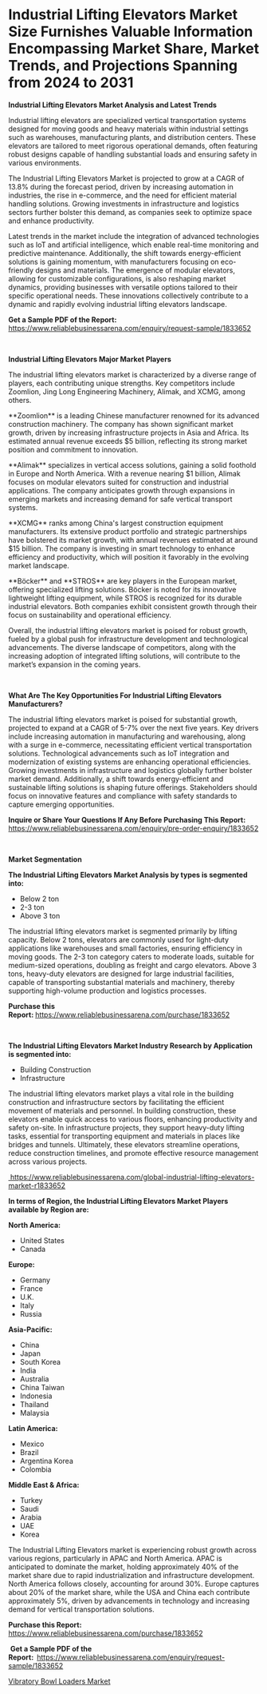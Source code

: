 <p><h1>Industrial Lifting Elevators Market Size Furnishes Valuable Information Encompassing Market Share, Market Trends, and Projections Spanning from 2024 to 2031</h1></p><p><strong>Industrial Lifting Elevators Market Analysis and Latest Trends</strong></p>
<p><p>Industrial lifting elevators are specialized vertical transportation systems designed for moving goods and heavy materials within industrial settings such as warehouses, manufacturing plants, and distribution centers. These elevators are tailored to meet rigorous operational demands, often featuring robust designs capable of handling substantial loads and ensuring safety in various environments.</p><p>The Industrial Lifting Elevators Market is projected to grow at a CAGR of 13.8% during the forecast period, driven by increasing automation in industries, the rise in e-commerce, and the need for efficient material handling solutions. Growing investments in infrastructure and logistics sectors further bolster this demand, as companies seek to optimize space and enhance productivity.</p><p>Latest trends in the market include the integration of advanced technologies such as IoT and artificial intelligence, which enable real-time monitoring and predictive maintenance. Additionally, the shift towards energy-efficient solutions is gaining momentum, with manufacturers focusing on eco-friendly designs and materials. The emergence of modular elevators, allowing for customizable configurations, is also reshaping market dynamics, providing businesses with versatile options tailored to their specific operational needs. These innovations collectively contribute to a dynamic and rapidly evolving industrial lifting elevators landscape.</p></p>
<p><strong>Get a Sample PDF of the Report:&nbsp;</strong> <a href="https://www.reliablebusinessarena.com/enquiry/request-sample/1833652?utm_campaign=1871&utm_medium=2&utm_source=Github&utm_content=ia&utm_term=01012025&utm_id=industrial-lifting-elevators">https://www.reliablebusinessarena.com/enquiry/request-sample/1833652</a></p>
<p>&nbsp;</p>
<p><strong>Industrial Lifting Elevators Major Market Players</strong></p>
<p><p>The industrial lifting elevators market is characterized by a diverse range of players, each contributing unique strengths. Key competitors include Zoomlion, Jing Long Engineering Machinery, Alimak, and XCMG, among others. </p><p>**Zoomlion** is a leading Chinese manufacturer renowned for its advanced construction machinery. The company has shown significant market growth, driven by increasing infrastructure projects in Asia and Africa. Its estimated annual revenue exceeds $5 billion, reflecting its strong market position and commitment to innovation.</p><p>**Alimak** specializes in vertical access solutions, gaining a solid foothold in Europe and North America. With a revenue nearing $1 billion, Alimak focuses on modular elevators suited for construction and industrial applications. The company anticipates growth through expansions in emerging markets and increasing demand for safe vertical transport systems.</p><p>**XCMG** ranks among China's largest construction equipment manufacturers. Its extensive product portfolio and strategic partnerships have bolstered its market growth, with annual revenues estimated at around $15 billion. The company is investing in smart technology to enhance efficiency and productivity, which will position it favorably in the evolving market landscape.</p><p>**Böcker** and **STROS** are key players in the European market, offering specialized lifting solutions. Böcker is noted for its innovative lightweight lifting equipment, while STROS is recognized for its durable industrial elevators. Both companies exhibit consistent growth through their focus on sustainability and operational efficiency.</p><p>Overall, the industrial lifting elevators market is poised for robust growth, fueled by a global push for infrastructure development and technological advancements. The diverse landscape of competitors, along with the increasing adoption of integrated lifting solutions, will contribute to the market’s expansion in the coming years.</p></p>
<p>&nbsp;</p>
<p><strong>What Are The Key Opportunities For Industrial Lifting Elevators Manufacturers?</strong></p>
<p><p>The industrial lifting elevators market is poised for substantial growth, projected to expand at a CAGR of 5-7% over the next five years. Key drivers include increasing automation in manufacturing and warehousing, along with a surge in e-commerce, necessitating efficient vertical transportation solutions. Technological advancements such as IoT integration and modernization of existing systems are enhancing operational efficiencies. Growing investments in infrastructure and logistics globally further bolster market demand. Additionally, a shift towards energy-efficient and sustainable lifting solutions is shaping future offerings. Stakeholders should focus on innovative features and compliance with safety standards to capture emerging opportunities.</p></p>
<p><strong>Inquire or Share Your Questions If Any Before Purchasing This Report:</strong> <a href="https://www.reliablebusinessarena.com/enquiry/pre-order-enquiry/1833652?utm_campaign=1871&utm_medium=2&utm_source=Github&utm_content=ia&utm_term=01012025&utm_id=industrial-lifting-elevators">https://www.reliablebusinessarena.com/enquiry/pre-order-enquiry/1833652</a></p>
<p>&nbsp;</p>
<p><strong>Market Segmentation</strong></p>
<p><strong>The Industrial Lifting Elevators Market Analysis by types is segmented into:</strong></p>
<p><ul><li>Below 2 ton</li><li>2-3 ton</li><li>Above 3 ton</li></ul></p>
<p><p>The industrial lifting elevators market is segmented primarily by lifting capacity. Below 2 tons, elevators are commonly used for light-duty applications like warehouses and small factories, ensuring efficiency in moving goods. The 2-3 ton category caters to moderate loads, suitable for medium-sized operations, doubling as freight and cargo elevators. Above 3 tons, heavy-duty elevators are designed for large industrial facilities, capable of transporting substantial materials and machinery, thereby supporting high-volume production and logistics processes.</p></p>
<p><strong>Purchase this Report:&nbsp;</strong><a href="https://www.reliablebusinessarena.com/purchase/1833652?utm_campaign=1871&utm_medium=2&utm_source=Github&utm_content=ia&utm_term=01012025&utm_id=industrial-lifting-elevators">https://www.reliablebusinessarena.com/purchase/1833652</a></p>
<p>&nbsp;</p>
<p><strong>The Industrial Lifting Elevators Market Industry Research by Application is segmented into:</strong></p>
<p><ul><li>Building Construction</li><li>Infrastructure</li></ul></p>
<p><p>The industrial lifting elevators market plays a vital role in the building construction and infrastructure sectors by facilitating the efficient movement of materials and personnel. In building construction, these elevators enable quick access to various floors, enhancing productivity and safety on-site. In infrastructure projects, they support heavy-duty lifting tasks, essential for transporting equipment and materials in places like bridges and tunnels. Ultimately, these elevators streamline operations, reduce construction timelines, and promote effective resource management across various projects.</p></p>
<p><a href="https://www.reliablebusinessarena.com/global-industrial-lifting-elevators-market-r1833652?utm_campaign=1871&utm_medium=2&utm_source=Github&utm_content=ia&utm_term=01012025&utm_id=industrial-lifting-elevators">&nbsp;https://www.reliablebusinessarena.com/global-industrial-lifting-elevators-market-r1833652</a></p>
<p><strong>In terms of Region, the Industrial Lifting Elevators Market Players available by Region are:</strong></p>
<p>
    <p> <strong> North America: </strong>
        <ul>
            <li>United States</li>
            <li>Canada</li>
        </ul>
        </p> 
    <p> <strong> Europe: </strong>
        <ul>
            <li>Germany</li>
            <li>France</li>
            <li>U.K.</li>
            <li>Italy</li>
            <li>Russia</li>
        </ul>
        </p> 
    <p> <strong> Asia-Pacific: </strong>
        <ul>
            <li>China</li>
            <li>Japan</li>
            <li>South Korea</li>
            <li>India</li>
            <li>Australia</li>
            <li>China Taiwan</li>
            <li>Indonesia</li>
            <li>Thailand</li>
            <li>Malaysia</li>
        </ul>
        </p> 
    <p> <strong> Latin America: </strong>
        <ul>
            <li>Mexico</li>
            <li>Brazil</li>
            <li>Argentina Korea</li>
            <li>Colombia</li>
        </ul>
        </p> 
    <p> <strong> Middle East & Africa: </strong>
        <ul>
            <li>Turkey</li>
            <li>Saudi</li>
            <li>Arabia</li>
            <li>UAE</li>
            <li>Korea</li>
        </ul>
    </p>
    </p>
<p><p>The Industrial Lifting Elevators market is experiencing robust growth across various regions, particularly in APAC and North America. APAC is anticipated to dominate the market, holding approximately 40% of the market share due to rapid industrialization and infrastructure development. North America follows closely, accounting for around 30%. Europe captures about 20% of the market share, while the USA and China each contribute approximately 5%, driven by advancements in technology and increasing demand for vertical transportation solutions.</p></p>
<p><strong>Purchase this Report: </strong><a href="https://www.reliablebusinessarena.com/purchase/1833652?utm_campaign=1871&utm_medium=2&utm_source=Github&utm_content=ia&utm_term=01012025&utm_id=industrial-lifting-elevators">https://www.reliablebusinessarena.com/purchase/1833652</a></p>
<p>&nbsp;<strong>Get a Sample PDF of the Report:&nbsp;&nbsp;</strong><a href="https://www.reliablebusinessarena.com/enquiry/request-sample/1833652?utm_campaign=1871&utm_medium=2&utm_source=Github&utm_content=ia&utm_term=01012025&utm_id=industrial-lifting-elevators">https://www.reliablebusinessarena.com/enquiry/request-sample/1833652</a></p>
<p><strong></strong></p>
<p><p><a href="https://github.com/marloy8/Market-Research-Report-List-6/blob/main/vibratory-bowl-loaders-market.md?utm_campaign=1871&utm_medium=2&utm_source=Github&utm_content=ia&utm_term=01012025&utm_id=industrial-lifting-elevators">Vibratory Bowl Loaders Market</a></p></p>